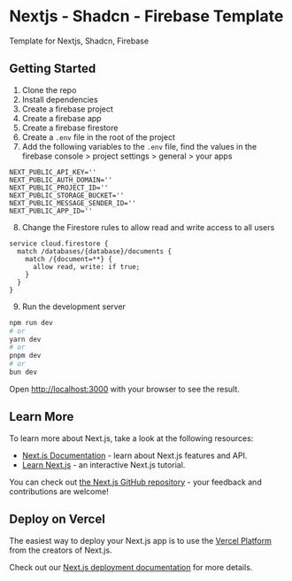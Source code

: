 # Nextjs - Shadcn - Firebase Template

Template for Nextjs, Shadcn, Firebase

## Getting Started

1. Clone the repo
2. Install dependencies
3. Create a firebase project
4. Create a firebase app
5. Create a firebase firestore
6. Create a `.env` file in the root of the project
7. Add the following variables to the `.env` file, find the values in the firebase console > project settings > general > your apps

```
NEXT_PUBLIC_API_KEY=''
NEXT_PUBLIC_AUTH_DOMAIN=''
NEXT_PUBLIC_PROJECT_ID=''
NEXT_PUBLIC_STORAGE_BUCKET=''
NEXT_PUBLIC_MESSAGE_SENDER_ID=''
NEXT_PUBLIC_APP_ID=''
```

8.  Change the Firestore rules to allow read and write access to all users

```
service cloud.firestore {
  match /databases/{database}/documents {
    match /{document=**} {
      allow read, write: if true;
    }
  }
}
```

9.  Run the development server

```bash
npm run dev
# or
yarn dev
# or
pnpm dev
# or
bun dev
```

Open [http://localhost:3000](http://localhost:3000) with your browser to see the result.

## Learn More

To learn more about Next.js, take a look at the following resources:

- [Next.js Documentation](https://nextjs.org/docs) - learn about Next.js features and API.
- [Learn Next.js](https://nextjs.org/learn) - an interactive Next.js tutorial.

You can check out [the Next.js GitHub repository](https://github.com/vercel/next.js) - your feedback and contributions are welcome!

## Deploy on Vercel

The easiest way to deploy your Next.js app is to use the [Vercel Platform](https://vercel.com/new?utm_medium=default-template&filter=next.js&utm_source=create-next-app&utm_campaign=create-next-app-readme) from the creators of Next.js.

Check out our [Next.js deployment documentation](https://nextjs.org/docs/deployment) for more details.
